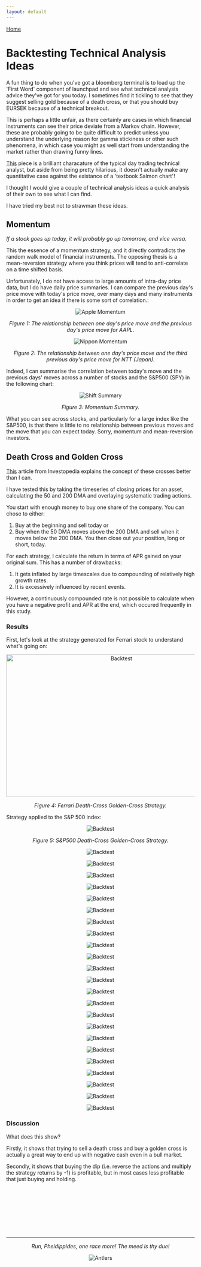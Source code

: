 ```yaml
---
layout: default
---
```



[Home](./index.html)


# Backtesting Technical Analysis Ideas

A fun thing to do when you've got a bloomberg terminal is to load up the 'First Word' component of launchpad and see what technical analysis advice they've got for you today. I sometimes find it tickling to see that they suggest selling gold because of a death cross, or that you should buy EURSEK because of a technical breakout.

This is perhaps a little unfair, as there certainly are cases in which financial instruments can see their price deviate from a Markov chain. However, these are probably going to be quite difficult to predict unless you understand the underlying reason for gamma stickiness or other such phenomena, in which case you might as well start from understanding the market rather than drawing funny lines.

[This](https://www.reddit.com/r/wallstreetbets/comments/m2huy9/technical_analysis_of_todays_gme_movement/) piece is a brilliant characature of the typical day trading technical analyst, but aside from being pretty hilarious, it doesn't actually make any quantitative case against the existance of a 'textbook Salmon chart'!

I thought I would give a couple of technical analysis ideas a quick analysis of their own to see what I can find.

I have tried my best not to strawman these ideas.

## Momentum

_If a stock goes up today, it will probably go up tomorrow, and vice versa._

This the essence of a momentum strategy, and it directly contradicts the random walk model of financial instruments. The opposing thesis is a mean-reversion strategy where you think prices will tend to anti-correlate on a time shifted basis.

Unfortunately, I do not have access to large amounts of intra-day price data, but I do have daily price summaries. I can compare the previous day's price move with today's price move, over many days and many instruments in order to get an idea if there is some sort of correlation.:

<p align="center"> <img src="https://pheidippidesbane.github.io/Projects/images/AAPLmomentumshift1days.png" alt="Apple Momentum"> </p>
<p align="center"> <i> Figure 1: The relationship between one day's price move and the previous day's price move for AAPL. </i> </p>

<p align="center"> <img src="https://pheidippidesbane.github.io/Projects/images/9432Tmomentumshift3days.png" alt="Nippon Momentum"> </p>
<p align="center"> <i> Figure 2: The relationship between one day's price move and the third previous day's price move for NTT (Japan). </i> </p>

Indeed, I can summarise the correlation between today's move and the previous days' moves across a number of stocks and the S&P500 (SPY) in the following chart:

<p align="center"> <img src="https://pheidippidesbane.github.io/Projects/images/shiftvsr.png" alt="Shift Summary"> </p>
<p align="center"> <i> Figure 3: Momentum Summary. </i> </p>

What you can see across stocks, and particularly for a large index like the S&P500, is that there is little to no relationship between previous moves and the move that you can expect today. Sorry, momentum and mean-reversion investors.

## Death Cross and Golden Cross

[This](https://www.investopedia.com/terms/d/deathcross.asp) article from Investopedia explains the concept of these crosses better than I can.

I have tested this by taking the timeseries of closing prices for an asset, calculating the 50 and 200 DMA and overlaying systematic trading actions.

You start with enough money to buy one share of the company. You can chose to either:

1. Buy at the beginning and sell today or
2. Buy when the 50 DMA moves above the 200 DMA and sell when it moves below the 200 DMA. You then close out your position, long or short, today.

For each strategy, I calculate the return in terms of APR gained on your original sum. This has a number of drawbacks:

1. It gets inflated by large timescales due to compounding of relatively high growth rates.
2. It is excessively influenced by recent events.

However, a continuously compounded rate is not possible to calculate when you have a negative profit and APR at the end, which occured frequently in this study.

### Results

First, let's look at the strategy generated for Ferrari stock to understand what's going on:

<p align="center"> <img src="https://pheidippidesbane.github.io/Projects/images/RACEMIbacktest50v200DMAeditted.png" alt="Backtest" width="600" 
     height="380"> </p>
<p align="center"> <i> Figure 4: Ferrari Death-Cross Golden-Cross Strategy. </i> </p>

Strategy applied to the S&P 500 index:

<p align="center"> <img src="https://pheidippidesbane.github.io/Projects/images/SPYbacktest50v200DMA.png" alt="Backtest"> </p>
<p align="center"> <i> Figure 5: S&P500 Death-Cross Golden-Cross Strategy. </i> </p>

<p align="center"> <img src="https://pheidippidesbane.github.io/Projects/images/AAPLbacktest50v200DMA.png" alt="Backtest"> </p>

<p align="center"> <img src="https://pheidippidesbane.github.io/Projects/images/VOW3DEbacktest50v200DMA.png" alt="Backtest"> </p>

<p align="center"> <img src="https://pheidippidesbane.github.io/Projects/images/0941HKbacktest50v200DMA.png" alt="Backtest"> </p>

<p align="center"> <img src="https://pheidippidesbane.github.io/Projects/images/9531Tbacktest50v200DMA.png" alt="Backtest"> </p>

<p align="center"> <img src="https://pheidippidesbane.github.io/Projects/images/GOLDbacktest50v200DMA.png" alt="Backtest"> </p>

<p align="center"> <img src="https://pheidippidesbane.github.io/Projects/images/4188Tbacktest50v200DMA.png" alt="Backtest"> </p>

<p align="center"> <img src="https://pheidippidesbane.github.io/Projects/images/CPIJObacktest50v200DMA.png" alt="Backtest"> </p>

<p align="center"> <img src="https://pheidippidesbane.github.io/Projects/images/BBDbacktest50v200DMA.png" alt="Backtest"> </p>

<p align="center"> <img src="https://pheidippidesbane.github.io/Projects/images/RACEMIbacktest50v200DMA.png" alt="Backtest"> </p>

<p align="center"> <img src="https://pheidippidesbane.github.io/Projects/images/1177HKbacktest50v200DMA.png" alt="Backtest"> </p>

<p align="center"> <img src="https://pheidippidesbane.github.io/Projects/images/0700HKbacktest50v200DMA.png" alt="Backtest"> </p>

<p align="center"> <img src="https://pheidippidesbane.github.io/Projects/images/BABAbacktest50v200DMA.png" alt="Backtest"> </p>

<p align="center"> <img src="https://pheidippidesbane.github.io/Projects/images/RIOLbacktest50v200DMA.png" alt="Backtest"> </p>

<p align="center"> <img src="https://pheidippidesbane.github.io/Projects/images/BATSLbacktest50v200DMA.png" alt="Backtest"> </p>

<p align="center"> <img src="https://pheidippidesbane.github.io/Projects/images/RYALbacktest50v200DMA.png" alt="Backtest"> </p>

<p align="center"> <img src="https://pheidippidesbane.github.io/Projects/images/LDOMIbacktest50v200DMA.png" alt="Backtest"> </p>

<p align="center"> <img src="https://pheidippidesbane.github.io/Projects/images/ENBTObacktest50v200DMA.png" alt="Backtest"> </p>

<p align="center"> <img src="https://pheidippidesbane.github.io/Projects/images/MCPAbacktest50v200DMA.png" alt="Backtest"> </p>

<p align="center"> <img src="https://pheidippidesbane.github.io/Projects/images/FREFbacktest50v200DMA.png" alt="Backtest"> </p>

<p align="center"> <img src="https://pheidippidesbane.github.io/Projects/images/ANZAXbacktest50v200DMA.png" alt="Backtest"> </p>

<p align="center"> <img src="https://pheidippidesbane.github.io/Projects/images/1299HKbacktest50v200DMA.png" alt="Backtest"> </p>

<p align="center"> <img src="https://pheidippidesbane.github.io/Projects/images/BHPLbacktest50v200DMA.png" alt="Backtest"> </p>

<p align="center"> <img src="https://pheidippidesbane.github.io/Projects/images/BHPLbacktest50v200DMA.png" alt="Backtest"> </p>

### Discussion

What does this show?

Firstly, it shows that trying to sell a death cross and buy a golden cross is actually a great way to end up with negative cash even in a bull market.

Secondly, it shows that buying the dip (i.e. reverse the actions and multiply the strategy returns by -1) is profitable, but in most cases less profitable that just buying and holding.


<p> <br /> <br /> <br /> <br /><br /> <br /><br /> </p>

* * *

<p align="center"> <i> Run, Pheidippides, one race more! The meed is thy due! </i> </p>
<p align="center"> <img src="https://pheidippidesbane.github.io/Projects/images/android-chrome-256x256.png" alt="Antlers"> </p>
